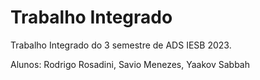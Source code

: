 # Trabalho Integrado

Trabalho Integrado do 3 semestre de ADS IESB 2023.

Alunos: Rodrigo Rosadini, Savio Menezes, Yaakov Sabbah
